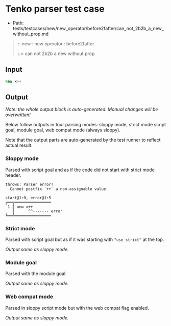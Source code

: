 # Tenko parser test case

- Path: tests/testcases/new/new_operator/before2fafter/can_not_2b2b_a_new_without_prop.md

> :: new : new operator : before2fafter
>
> ::> can not 2b2b a new without prop

## Input

`````js
new x++
`````

## Output

_Note: the whole output block is auto-generated. Manual changes will be overwritten!_

Below follow outputs in four parsing modes: sloppy mode, strict mode script goal, module goal, web compat mode (always sloppy).

Note that the output parts are auto-generated by the test runner to reflect actual result.

### Sloppy mode

Parsed with script goal and as if the code did not start with strict mode header.

`````
throws: Parser error!
  Cannot postfix `++` a non-assignable value

start@1:0, error@1:5
╔══╦════════════════
 1 ║ new x++
   ║      ^^------- error
╚══╩════════════════

`````

### Strict mode

Parsed with script goal but as if it was starting with `"use strict"` at the top.

_Output same as sloppy mode._

### Module goal

Parsed with the module goal.

_Output same as sloppy mode._

### Web compat mode

Parsed in sloppy script mode but with the web compat flag enabled.

_Output same as sloppy mode._
